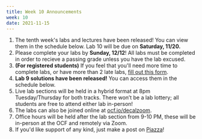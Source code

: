 ```yaml
---
title: Week 10 Announcements
week: 10
date: 2021-11-15
---
```


1. The tenth week's labs and lectures have been released! You can view them in the schedule below. Lab 10 will be due on **Saturday, 11/20.**
2. Please complete your labs by **Sunday, 12/12**! All labs must be completed in order to recieve a passing grade unless you have the lab excused.
3. **(For registered students)** If you feel that you'll need more time to complete labs, or have more than 2 late labs, [fill out this form](https://docs.google.com/forms/d/1V97rjGyOdfQWBard-kqaoD7bNzWLHsztB01FutJkeBY/edit).
4. **Lab 9 solutions have been released!** You can access them in the schedule below.
5. Live lab sections will be held in a hybrid format at 8pm Tuesday/Thursday for both tracks. There won’t be a lab lottery; all students are free to attend either lab in-person!
6. The labs can also be joined online at [ocf.io/decalzoom](https://ocf.io/decalzoom).
7. Office hours will be held after the lab section from 9-10 PM, these will be in-person at the OCF and remotely via Zoom.
8. If you'd like support of any kind, just make a post on [Piazza](https://piazza.com/class/kp7hxhi8kd221n)!
